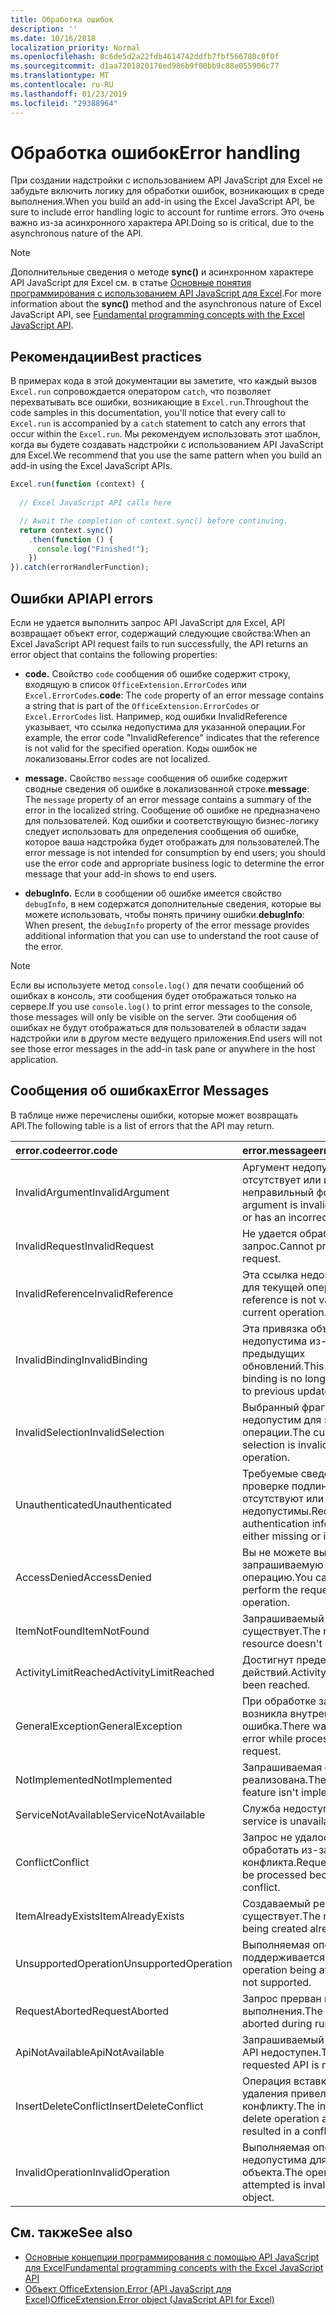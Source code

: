 ```yaml
---
title: Обработка ошибок
description: ''
ms.date: 10/16/2018
localization_priority: Normal
ms.openlocfilehash: 8c6de5d2a22fdb4614742ddfb7fbf566780c0f0f
ms.sourcegitcommit: d1aa7201820176ed986b9f00bb9c88e055906c77
ms.translationtype: MT
ms.contentlocale: ru-RU
ms.lasthandoff: 01/23/2019
ms.locfileid: "29388964"
---
```

# <a name="error-handling"></a><span data-ttu-id="23004-102">Обработка ошибок</span><span class="sxs-lookup"><span data-stu-id="23004-102">Error handling</span></span>

<span data-ttu-id="23004-103">При создании надстройки с использованием API JavaScript для Excel не забудьте включить логику для обработки ошибок, возникающих в среде выполнения.</span><span class="sxs-lookup"><span data-stu-id="23004-103">When you build an add-in using the Excel JavaScript API, be sure to include error handling logic to account for runtime errors.</span></span> <span data-ttu-id="23004-104">Это очень важно из-за асинхронного характера API.</span><span class="sxs-lookup"><span data-stu-id="23004-104">Doing so is critical, due to the asynchronous nature of the API.</span></span>

> [!NOTE]
> <span data-ttu-id="23004-105">Дополнительные сведения о методе **sync()** и асинхронном характере API JavaScript для Excel см. в статье [Основные понятия программирования с использованием API JavaScript для Excel](excel-add-ins-core-concepts.md).</span><span class="sxs-lookup"><span data-stu-id="23004-105">For more information about the **sync()** method and the asynchronous nature of Excel JavaScript API, see [Fundamental programming concepts with the Excel JavaScript API](excel-add-ins-core-concepts.md).</span></span>

## <a name="best-practices"></a><span data-ttu-id="23004-106">Рекомендации</span><span class="sxs-lookup"><span data-stu-id="23004-106">Best practices</span></span>

<span data-ttu-id="23004-107">В примерах кода в этой документации вы заметите, что каждый вызов `Excel.run` сопровождается оператором `catch`, что позволяет перехватывать все ошибки, возникающие в `Excel.run`.</span><span class="sxs-lookup"><span data-stu-id="23004-107">Throughout the code samples in this documentation, you'll notice that every call to `Excel.run` is accompanied by a `catch` statement to catch any errors that occur within the `Excel.run`.</span></span> <span data-ttu-id="23004-108">Мы рекомендуем использовать этот шаблон, когда вы будете создавать надстройки с использованием API JavaScript для Excel.</span><span class="sxs-lookup"><span data-stu-id="23004-108">We recommend that you use the same pattern when you build an add-in using the Excel JavaScript APIs.</span></span>

```js
Excel.run(function (context) {
  
  // Excel JavaScript API calls here

  // Await the completion of context.sync() before continuing.
  return context.sync()
    .then(function () {
      console.log("Finished!");
    })
}).catch(errorHandlerFunction);
```

## <a name="api-errors"></a><span data-ttu-id="23004-109">Ошибки API</span><span class="sxs-lookup"><span data-stu-id="23004-109">API errors</span></span>

<span data-ttu-id="23004-110">Если не удается выполнить запрос API JavaScript для Excel, API возвращает объект error, содержащий следующие свойства:</span><span class="sxs-lookup"><span data-stu-id="23004-110">When an Excel JavaScript API request fails to run successfully, the API returns an error object that contains the following properties:</span></span>

- <span data-ttu-id="23004-111">**code.** Свойство `code` сообщения об ошибке содержит строку, входящую в список `OfficeExtension.ErrorCodes` или `Excel.ErrorCodes`.</span><span class="sxs-lookup"><span data-stu-id="23004-111">**code**:  The `code` property of an error message contains a string that is part of the `OfficeExtension.ErrorCodes` or `Excel.ErrorCodes` list.</span></span> <span data-ttu-id="23004-112">Например, код ошибки InvalidReference указывает, что ссылка недопустима для указанной операции.</span><span class="sxs-lookup"><span data-stu-id="23004-112">For example, the error code "InvalidReference" indicates that the reference is not valid for the specified operation.</span></span> <span data-ttu-id="23004-113">Коды ошибок не локализованы.</span><span class="sxs-lookup"><span data-stu-id="23004-113">Error codes are not localized.</span></span>

- <span data-ttu-id="23004-114">**message.** Свойство `message` сообщения об ошибке содержит сводные сведения об ошибке в локализованной строке.</span><span class="sxs-lookup"><span data-stu-id="23004-114">**message**: The `message` property of an error message contains a summary of the error in the localized string.</span></span> <span data-ttu-id="23004-115">Сообщение об ошибке не предназначено для пользователей. Код ошибки и соответствующую бизнес-логику следует использовать для определения сообщения об ошибке, которое ваша надстройка будет отображать для пользователей.</span><span class="sxs-lookup"><span data-stu-id="23004-115">The error message is not intended for consumption by end users; you should use the error code and appropriate business logic to determine the error message that your add-in shows to end users.</span></span>

- <span data-ttu-id="23004-116">**debugInfo.** Если в сообщении об ошибке имеется свойство `debugInfo`, в нем содержатся дополнительные сведения, которые вы можете использовать, чтобы понять причину ошибки.</span><span class="sxs-lookup"><span data-stu-id="23004-116">**debugInfo**: When present, the `debugInfo` property of the error message provides additional information that you can use to understand the root cause of the error.</span></span>

> [!NOTE]
> <span data-ttu-id="23004-117">Если вы используете метод `console.log()` для печати сообщений об ошибках в консоль, эти сообщения будет отображаться только на сервере.</span><span class="sxs-lookup"><span data-stu-id="23004-117">If you use `console.log()` to print error messages to the console, those messages will only be visible on the server.</span></span> <span data-ttu-id="23004-118">Эти сообщения об ошибках не будут отображаться для пользователей в области задач надстройки или в другом месте ведущего приложения.</span><span class="sxs-lookup"><span data-stu-id="23004-118">End users will not see those error messages in the add-in task pane or anywhere in the host application.</span></span>

## <a name="error-messages"></a><span data-ttu-id="23004-119">Сообщения об ошибках</span><span class="sxs-lookup"><span data-stu-id="23004-119">Error Messages</span></span>

<span data-ttu-id="23004-120">В таблице ниже перечислены ошибки, которые может возвращать API.</span><span class="sxs-lookup"><span data-stu-id="23004-120">The following table is a list of errors that the API may return.</span></span>

|<span data-ttu-id="23004-121">error.code</span><span class="sxs-lookup"><span data-stu-id="23004-121">error.code</span></span> | <span data-ttu-id="23004-122">error.message</span><span class="sxs-lookup"><span data-stu-id="23004-122">error.message</span></span> |
|:----------|:--------------|
|<span data-ttu-id="23004-123">InvalidArgument</span><span class="sxs-lookup"><span data-stu-id="23004-123">InvalidArgument</span></span> |<span data-ttu-id="23004-124">Аргумент недопустим, отсутствует или имеет неправильный формат.</span><span class="sxs-lookup"><span data-stu-id="23004-124">The argument is invalid or missing or has an incorrect format.</span></span>|
|<span data-ttu-id="23004-125">InvalidRequest</span><span class="sxs-lookup"><span data-stu-id="23004-125">InvalidRequest</span></span>  |<span data-ttu-id="23004-126">Не удается обработать запрос.</span><span class="sxs-lookup"><span data-stu-id="23004-126">Cannot process the request.</span></span>|
|<span data-ttu-id="23004-127">InvalidReference</span><span class="sxs-lookup"><span data-stu-id="23004-127">InvalidReference</span></span>|<span data-ttu-id="23004-128">Эта ссылка недопустима для текущей операции.</span><span class="sxs-lookup"><span data-stu-id="23004-128">This reference is not valid for the current operation.</span></span>|
|<span data-ttu-id="23004-129">InvalidBinding</span><span class="sxs-lookup"><span data-stu-id="23004-129">InvalidBinding</span></span>  |<span data-ttu-id="23004-130">Эта привязка объектов недопустима из-за предыдущих обновлений.</span><span class="sxs-lookup"><span data-stu-id="23004-130">This object binding is no longer valid due to previous updates.</span></span>|
|<span data-ttu-id="23004-131">InvalidSelection</span><span class="sxs-lookup"><span data-stu-id="23004-131">InvalidSelection</span></span>|<span data-ttu-id="23004-132">Выбранный фрагмент недопустим для этой операции.</span><span class="sxs-lookup"><span data-stu-id="23004-132">The current selection is invalid for this operation.</span></span>|
|<span data-ttu-id="23004-133">Unauthenticated</span><span class="sxs-lookup"><span data-stu-id="23004-133">Unauthenticated</span></span> |<span data-ttu-id="23004-134">Требуемые сведения о проверке подлинности отсутствуют или недопустимы.</span><span class="sxs-lookup"><span data-stu-id="23004-134">Required authentication information is either missing or invalid.</span></span>|
|<span data-ttu-id="23004-135">AccessDenied</span><span class="sxs-lookup"><span data-stu-id="23004-135">AccessDenied</span></span> |<span data-ttu-id="23004-136">Вы не можете выполнить запрашиваемую операцию.</span><span class="sxs-lookup"><span data-stu-id="23004-136">You cannot perform the requested operation.</span></span>|
|<span data-ttu-id="23004-137">ItemNotFound</span><span class="sxs-lookup"><span data-stu-id="23004-137">ItemNotFound</span></span> |<span data-ttu-id="23004-138">Запрашиваемый ресурс не существует.</span><span class="sxs-lookup"><span data-stu-id="23004-138">The requested resource doesn't exist.</span></span>|
|<span data-ttu-id="23004-139">ActivityLimitReached</span><span class="sxs-lookup"><span data-stu-id="23004-139">ActivityLimitReached</span></span>|<span data-ttu-id="23004-140">Достигнут предел действий.</span><span class="sxs-lookup"><span data-stu-id="23004-140">Activity limit has been reached.</span></span>|
|<span data-ttu-id="23004-141">GeneralException</span><span class="sxs-lookup"><span data-stu-id="23004-141">GeneralException</span></span>|<span data-ttu-id="23004-142">При обработке запроса возникла внутренняя ошибка.</span><span class="sxs-lookup"><span data-stu-id="23004-142">There was an internal error while processing the request.</span></span>|
|<span data-ttu-id="23004-143">NotImplemented</span><span class="sxs-lookup"><span data-stu-id="23004-143">NotImplemented</span></span>  |<span data-ttu-id="23004-144">Запрашиваемая функция не реализована.</span><span class="sxs-lookup"><span data-stu-id="23004-144">The requested feature isn't implemented.</span></span>|
|<span data-ttu-id="23004-145">ServiceNotAvailable</span><span class="sxs-lookup"><span data-stu-id="23004-145">ServiceNotAvailable</span></span>|<span data-ttu-id="23004-146">Служба недоступна.</span><span class="sxs-lookup"><span data-stu-id="23004-146">The service is unavailable.</span></span>|
|<span data-ttu-id="23004-147">Conflict</span><span class="sxs-lookup"><span data-stu-id="23004-147">Conflict</span></span>|<span data-ttu-id="23004-148">Запрос не удалось обработать из-за конфликта.</span><span class="sxs-lookup"><span data-stu-id="23004-148">Request could not be processed because of a conflict.</span></span>|
|<span data-ttu-id="23004-149">ItemAlreadyExists</span><span class="sxs-lookup"><span data-stu-id="23004-149">ItemAlreadyExists</span></span>|<span data-ttu-id="23004-150">Создаваемый ресурс уже существует.</span><span class="sxs-lookup"><span data-stu-id="23004-150">The resource being created already exists.</span></span>|
|<span data-ttu-id="23004-151">UnsupportedOperation</span><span class="sxs-lookup"><span data-stu-id="23004-151">UnsupportedOperation</span></span>|<span data-ttu-id="23004-152">Выполняемая операция не поддерживается.</span><span class="sxs-lookup"><span data-stu-id="23004-152">The operation being attempted is not supported.</span></span>|
|<span data-ttu-id="23004-153">RequestAborted</span><span class="sxs-lookup"><span data-stu-id="23004-153">RequestAborted</span></span>|<span data-ttu-id="23004-154">Запрос прерван во время выполнения.</span><span class="sxs-lookup"><span data-stu-id="23004-154">The request was aborted during run time.</span></span>|
|<span data-ttu-id="23004-155">ApiNotAvailable</span><span class="sxs-lookup"><span data-stu-id="23004-155">ApiNotAvailable</span></span>|<span data-ttu-id="23004-156">Запрашиваемый интерфейс API недоступен.</span><span class="sxs-lookup"><span data-stu-id="23004-156">The requested API is not available.</span></span>|
|<span data-ttu-id="23004-157">InsertDeleteConflict</span><span class="sxs-lookup"><span data-stu-id="23004-157">InsertDeleteConflict</span></span>|<span data-ttu-id="23004-158">Операция вставки или удаления привела к конфликту.</span><span class="sxs-lookup"><span data-stu-id="23004-158">The insert or delete operation attempted resulted in a conflict.</span></span>|
|<span data-ttu-id="23004-159">InvalidOperation</span><span class="sxs-lookup"><span data-stu-id="23004-159">InvalidOperation</span></span>|<span data-ttu-id="23004-160">Выполняемая операция недопустима для этого объекта.</span><span class="sxs-lookup"><span data-stu-id="23004-160">The operation attempted is invalid on the object.</span></span>|

## <a name="see-also"></a><span data-ttu-id="23004-161">См. также</span><span class="sxs-lookup"><span data-stu-id="23004-161">See also</span></span>

- [<span data-ttu-id="23004-162">Основные концепции программирования с помощью API JavaScript для Excel</span><span class="sxs-lookup"><span data-stu-id="23004-162">Fundamental programming concepts with the Excel JavaScript API</span></span>](excel-add-ins-core-concepts.md)
- [<span data-ttu-id="23004-163">Объект OfficeExtension.Error (API JavaScript для Excel)</span><span class="sxs-lookup"><span data-stu-id="23004-163">OfficeExtension.Error object (JavaScript API for Excel)</span></span>](https://docs.microsoft.com/javascript/api/office/officeextension.error)
